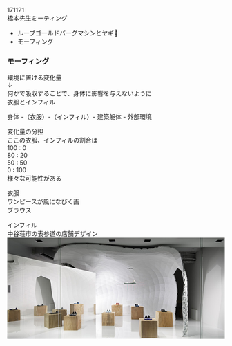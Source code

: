 171121  
橋本先生ミーティング  

- ルーブゴールドバーグマシンとヤギ🐐  
- モーフィング  


### モーフィング  

環境に置ける変化量  
↓  
何かで吸収することで、身体に影響を与えないように  
衣服とインフィル  

身体 -（衣服）-（インフィル）- 建築躯体 - 外部環境  

変化量の分担  
ここの衣服、インフィルの割合は  
100 :   0  
80 : 20  
50 : 50  
0 : 100  
様々な可能性がある  

衣服  
ワンピースが風になびく画  
ブラウス  

インフィル  
中谷荘市の表参道の店舗デザイン  
![photo](photo/Nakatani-01.jpg)  